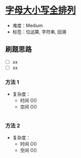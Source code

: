 # [字母大小写全排列](https://leetcode-cn.com/problems/letter-case-permutation/)

- 难度：Medium
- 标签：位运算, 字符串, 回溯

## 刷题思路

- [ ] xx
- [ ] xx

### 方法 1

- 复杂度：
    - 时间 O()
    - 空间 O()

``` js

```

### 方法 2

- 复杂度：
    - 时间 O()
    - 空间 O()

``` js

```
